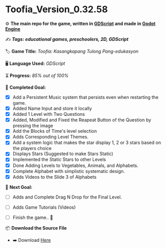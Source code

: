 # Toofia_Version_0.32.58
:gear: **The main repo for the game, written in [GDScript](https://docs.godotengine.org/en/3.5/tutorials/scripting/gdscript/gdscript_basics.html) and made in [Godot Engine](https://godotengine.org/)**

:writing_hand: ***Tags: educational games, preschoolers, 2D, GDScript***

:label: **Game Title:** *Toofia: Kasangkapang Tulong Pang-edukasyon*

:desktop_computer: **Language Used:** *GDScript*

:hourglass_flowing_sand: **Progress:** *85% out of 100%*

:dart: **Completed Goal:**
- [x] Add a Persistent Music system that persists even when restarting the game.
- [x] Added Name Input and store it locally
- [x] Added 1 Level with Two Questions
- [x] Added, Modified and Fixed the Reapeat Button of the Question by pressing the image
- [x] Add the Blocks of Time's level selection
- [x] Adds Corresponding Level Themes.
- [x] Add a system logic that makes the star display 1, 2 or 3 stars based on the players choice
- [x] Displays Stars (Suggested to make Stars Static)
- [x] Implemented the Static Stars to other Levels
- [x] Done Adding Levels to Vegetables, Animals, and Alphabets.
- [x] Complete Alphabet with simplistic systematic design.
- [x] Adds Videos to the Slide 3 of Alphabets
  
:pushpin: **Next Goal:**
- [ ] Adds and Complete Drag N Drop for the Final Level.
- [ ] Adds Game Tutorials (Videos)
- [ ] Finish the game.. :tada:

 

:package: **Download the Source File**
- :arrow_right: Download [Here](https://github.com/Moggle-Khraum/Toofia_Version_0.27.39/archive/refs/heads/secondBranch.zip) <br>
<br>

<!---:raising_hand_man::grey_question: **About the Game**<br>

 <p align="center">
 <b>The Toofia Game's Icon:</b>&emsp; &emsp; &emsp; &emsp; &emsp; &emsp; &emsp;<b>Made with Godot Engine</b> &emsp; &emsp; &emsp; &emsp; &emsp; &emsp;<b>Made By ABS Studios</b><br>
 <img width="200" src="Assets/Icons/win7icon.ico" alt="The Icon for the game Toofia" title="Toofia Icon"> &emsp; &emsp; &emsp; &emsp; &emsp; <img width="200" src="https://upload.wikimedia.org/wikipedia/commons/thumb/6/6a/Godot_icon.svg/2048px-Godot_icon.svg.png" alt="Godot Engine Logo" title="Godot Engine"> &emsp; &emsp; &emsp; &emsp; &emsp; <img width="200" height="195" src="Assets/Images/abs5.png" alt="The Studio for the game Toofia" title="Studio Logo">
    <br>
</p> -->

    
